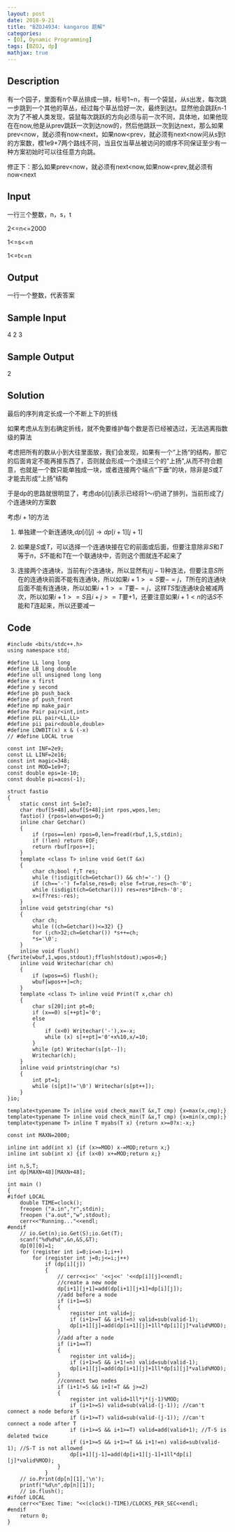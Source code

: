 ```yaml
---
layout: post
date: 2018-9-21
title: "BZOJ4934: kangaroo 题解"
categories:
- [OI, Dynamic Programming]
tags: [BZOJ, dp]
mathjax: true
---
```


## Description

有一个园子，里面有n个草丛排成一排，标号1~n，有一个袋鼠，从s出发，每次跳一步跳到一个其他的草丛，经过每个草丛恰好一次，最终到达t。显然他会跳跃n-1次为了不被人类发现，袋鼠每次跳跃的方向必须与前一次不同，具体地，如果他现在在now,他是从prev跳跃一次到达now的，然后他跳跃一次到达next，那么如果prev<now，就必须有now<next，如果now<prev，就必须有next<now问从s到t的方案数，模1e9+7两个路线不同，当且仅当草丛被访问的顺序不同保证至少有一种方案初始时可以往任意方向跳。

<!-- more -->

修正下：那么如果prev<now，就必须有next<now,如果now<prev,就必须有now<next

## Input

 一行三个整数，n，s，t

2<=n<=2000

1<=s<=n


1<=t<=n

## Output

一行一个整数，代表答案

## Sample Input

4 2 3

## Sample Output

2

## Solution

最后的序列肯定长成一个不断上下的折线

如果考虑从左到右确定折线，就不免要维护每个数是否已经被选过，无法逃离指数级的算法

考虑把所有的数从小到大往里面放，我们会发现，如果有一个“上扬“的结构，那它的后面肯定不能再接东西了，否则就会形成一个连续三个的"上扬",从而不符合题意，也就是一个数只能单独成一块，或者连接两个端点“下垂”的块，除非是$S$或$T$才能去形成“上扬”结构

于是dp的思路就很明显了，考虑$dp[i][j]$表示已经将$1～i$扔进了排列，当前形成了$j$个连通块的方案数

考虑$i+1$的方法

1. 单独建一个新连通块,$dp[i][j]\rightarrow dp[i+1][j+1]$

2. 如果是$S$或$T$，可以选择一个连通块接在它的前面或后面，但要注意除非$S$和$T$等于$n$，$S$不能和$T$在一个联通块中，否则这个图就连不起来了

3. 连接两个连通块，当前有$j$个连通块，所以显然有$j(j-1)$种连法，但要注意$S$所在的连通块前面不能有连通块，所以如果$i+1>=S$要$-=j$，$T$所在的连通块后面不能有连通块，所以如果$i+1>=T$要$-=j$，这样$TS$型连通块会被减两次，所以如果$i+1>=S$且$i+j>=T$要$+1$，还要注意如果$i+1<n$的话$S$不能和$T$连起来，所以还要减一

## Code
```
#include <bits/stdc++.h>
using namespace std;

#define LL long long
#define LB long double
#define ull unsigned long long
#define x first
#define y second
#define pb push_back
#define pf push_front
#define mp make_pair
#define Pair pair<int,int>
#define pLL pair<LL,LL>
#define pii pair<double,double>
#define LOWBIT(x) x & (-x)
// #define LOCAL true

const int INF=2e9;
const LL LINF=2e16;
const int magic=348;
const int MOD=1e9+7;
const double eps=1e-10;
const double pi=acos(-1);

struct fastio
{
	static const int S=1e7;
	char rbuf[S+48],wbuf[S+48];int rpos,wpos,len;
	fastio() {rpos=len=wpos=0;}
	inline char Getchar()
	{
		if (rpos==len) rpos=0,len=fread(rbuf,1,S,stdin);
		if (!len) return EOF;
		return rbuf[rpos++];
	}
	template <class T> inline void Get(T &x)
	{
		char ch;bool f;T res;
		while (!isdigit(ch=Getchar()) && ch!='-') {}
		if (ch=='-') f=false,res=0; else f=true,res=ch-'0';
		while (isdigit(ch=Getchar())) res=res*10+ch-'0';
		x=(f?res:-res);
	}
	inline void getstring(char *s)
	{
		char ch;
		while ((ch=Getchar())<=32) {}
		for (;ch>32;ch=Getchar()) *s++=ch;
		*s='\0';
	}
	inline void flush() {fwrite(wbuf,1,wpos,stdout);fflush(stdout);wpos=0;}
	inline void Writechar(char ch)
	{
		if (wpos==S) flush();
		wbuf[wpos++]=ch;
	}
	template <class T> inline void Print(T x,char ch)
	{
		char s[20];int pt=0;
		if (x==0) s[++pt]='0';
		else
		{
			if (x<0) Writechar('-'),x=-x;
			while (x) s[++pt]='0'+x%10,x/=10;
		}
		while (pt) Writechar(s[pt--]);
		Writechar(ch);
	}
	inline void printstring(char *s)
	{
		int pt=1;
		while (s[pt]!='\0') Writechar(s[pt++]);
	}
}io;

template<typename T> inline void check_max(T &x,T cmp) {x=max(x,cmp);}
template<typename T> inline void check_min(T &x,T cmp) {x=min(x,cmp);}
template<typename T> inline T myabs(T x) {return x>=0?x:-x;}

const int MAXN=2000;

inline int add(int x) {if (x>=MOD) x-=MOD;return x;}
inline int sub(int x) {if (x<0) x+=MOD;return x;}

int n,S,T;
int dp[MAXN+48][MAXN+48];

int main ()
{
#ifdef LOCAL
	double TIME=clock();
	freopen ("a.in","r",stdin);
	freopen ("a.out","w",stdout);
	cerr<<"Running..."<<endl;
#endif
	// io.Get(n);io.Get(S);io.Get(T);
	scanf("%d%d%d",&n,&S,&T);
	dp[0][0]=1;
	for (register int i=0;i<=n-1;i++)
		for (register int j=0;j<=i;j++)
			if (dp[i][j])
			{
				// cerr<<i<<' '<<j<<' '<<dp[i][j]<<endl;
				//create a new node
				dp[i+1][j+1]=add(dp[i+1][j+1]+dp[i][j]);
				//add before a node
				if (i+1==S)
				{
					register int valid=j;
					if (i+1>=T && i+1!=n) valid=sub(valid-1);
					dp[i+1][j]=add(dp[i+1][j]+1ll*dp[i][j]*valid%MOD);
				}
				//add after a node
				if (i+1==T)
				{
					register int valid=j;
					if (i+1>=S && i+1!=n) valid=sub(valid-1);
					dp[i+1][j]=add(dp[i+1][j]+1ll*dp[i][j]*valid%MOD);
				}
				//connect two nodes
				if (i+1!=S && i+1!=T && j>=2)
				{
					register int valid=1ll*j*(j-1)%MOD;
					if (i+1>=S) valid=sub(valid-(j-1)); //can't connect a node before S
					if (i+1>=T) valid=sub(valid-(j-1)); //can't connect a node after T
					if (i+1>=S && i+1>=T) valid=add(valid+1); //T-S is deleted twice
					if (i+1>=S && i+1>=T && i+1!=n) valid=sub(valid-1); //S-T is not allowed
					dp[i+1][j-1]=add(dp[i+1][j-1]+1ll*dp[i][j]*valid%MOD);
				}
			}
	// io.Print(dp[n][1],'\n');
	printf("%d\n",dp[n][1]);
	// io.flush();
#ifdef LOCAL
	cerr<<"Exec Time: "<<(clock()-TIME)/CLOCKS_PER_SEC<<endl;
#endif
	return 0;
}
```